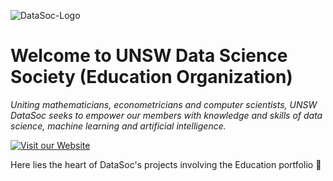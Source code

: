 
![DataSoc-Logo](https://www.unswdata.com/_next/image?url=%2Flogo.png&w=256&q=75)

# Welcome to UNSW Data Science Society (Education Organization)

_Uniting mathematicians, econometricians and computer scientists, UNSW DataSoc seeks to empower our members with knowledge and skills of data science, machine learning and artificial intelligence._

<a href="https://www.unswdata.com/" target="_blank">
  <img alt="Visit our Website" src="https://img.shields.io/badge/Visit%20Our-Website-blue?style=for-the-badge&logo=appveyor">
</a>


Here lies the heart of DataSoc's projects involving the Education portfolio :rocket:

